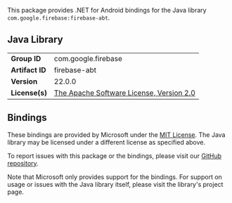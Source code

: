 This package provides .NET for Android bindings for the Java library `com.google.firebase:firebase-abt`.

## Java Library

| | |
|-|-|
| **Group ID** | com.google.firebase |
| **Artifact ID** | firebase-abt |
| **Version** | 22.0.0 |
| **License(s)** | [The Apache Software License, Version 2.0](http://www.apache.org/licenses/LICENSE-2.0.txt) |

## Bindings

These bindings are provided by Microsoft under the [MIT License](https://opensource.org/licenses/MIT). The Java
library may be licensed under a different license as specified above.

To report issues with this package or the bindings, please visit our [GitHub repository](https://aka.ms/android-libraries).

Note that Microsoft only provides support for the bindings. For support on
usage or issues with the Java library itself, please visit the library's project page.
